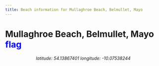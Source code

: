 ```yaml
---
title: Beach information for Mullaghroe Beach, Belmullet, Mayo
---
```

# Mullaghroe Beach, Belmullet, Mayo <span class="material-icons" style="color: blue;">flag</span>

<div align="center"><i>latitude: 54.13867401 longitude: -10.07538244</i></div>